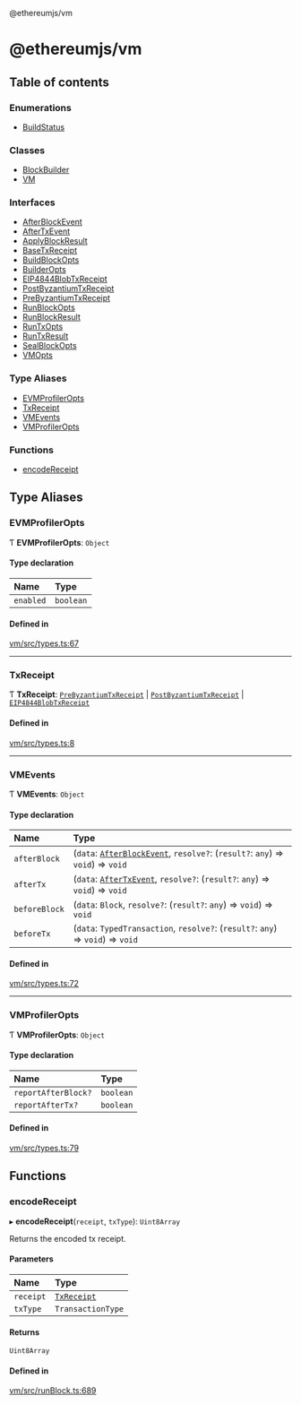 @ethereumjs/vm

# @ethereumjs/vm

## Table of contents

### Enumerations

- [BuildStatus](enums/BuildStatus.md)

### Classes

- [BlockBuilder](classes/BlockBuilder.md)
- [VM](classes/VM.md)

### Interfaces

- [AfterBlockEvent](interfaces/AfterBlockEvent.md)
- [AfterTxEvent](interfaces/AfterTxEvent.md)
- [ApplyBlockResult](interfaces/ApplyBlockResult.md)
- [BaseTxReceipt](interfaces/BaseTxReceipt.md)
- [BuildBlockOpts](interfaces/BuildBlockOpts.md)
- [BuilderOpts](interfaces/BuilderOpts.md)
- [EIP4844BlobTxReceipt](interfaces/EIP4844BlobTxReceipt.md)
- [PostByzantiumTxReceipt](interfaces/PostByzantiumTxReceipt.md)
- [PreByzantiumTxReceipt](interfaces/PreByzantiumTxReceipt.md)
- [RunBlockOpts](interfaces/RunBlockOpts.md)
- [RunBlockResult](interfaces/RunBlockResult.md)
- [RunTxOpts](interfaces/RunTxOpts.md)
- [RunTxResult](interfaces/RunTxResult.md)
- [SealBlockOpts](interfaces/SealBlockOpts.md)
- [VMOpts](interfaces/VMOpts.md)

### Type Aliases

- [EVMProfilerOpts](README.md#evmprofileropts)
- [TxReceipt](README.md#txreceipt)
- [VMEvents](README.md#vmevents)
- [VMProfilerOpts](README.md#vmprofileropts)

### Functions

- [encodeReceipt](README.md#encodereceipt)

## Type Aliases

### EVMProfilerOpts

Ƭ **EVMProfilerOpts**: `Object`

#### Type declaration

| Name | Type |
| :------ | :------ |
| `enabled` | `boolean` |

#### Defined in

[vm/src/types.ts:67](https://github.com/ethereumjs/ethereumjs-monorepo/blob/master/packages/vm/src/types.ts#L67)

___

### TxReceipt

Ƭ **TxReceipt**: [`PreByzantiumTxReceipt`](interfaces/PreByzantiumTxReceipt.md) \| [`PostByzantiumTxReceipt`](interfaces/PostByzantiumTxReceipt.md) \| [`EIP4844BlobTxReceipt`](interfaces/EIP4844BlobTxReceipt.md)

#### Defined in

[vm/src/types.ts:8](https://github.com/ethereumjs/ethereumjs-monorepo/blob/master/packages/vm/src/types.ts#L8)

___

### VMEvents

Ƭ **VMEvents**: `Object`

#### Type declaration

| Name | Type |
| :------ | :------ |
| `afterBlock` | (`data`: [`AfterBlockEvent`](interfaces/AfterBlockEvent.md), `resolve?`: (`result?`: `any`) => `void`) => `void` |
| `afterTx` | (`data`: [`AfterTxEvent`](interfaces/AfterTxEvent.md), `resolve?`: (`result?`: `any`) => `void`) => `void` |
| `beforeBlock` | (`data`: `Block`, `resolve?`: (`result?`: `any`) => `void`) => `void` |
| `beforeTx` | (`data`: `TypedTransaction`, `resolve?`: (`result?`: `any`) => `void`) => `void` |

#### Defined in

[vm/src/types.ts:72](https://github.com/ethereumjs/ethereumjs-monorepo/blob/master/packages/vm/src/types.ts#L72)

___

### VMProfilerOpts

Ƭ **VMProfilerOpts**: `Object`

#### Type declaration

| Name | Type |
| :------ | :------ |
| `reportAfterBlock?` | `boolean` |
| `reportAfterTx?` | `boolean` |

#### Defined in

[vm/src/types.ts:79](https://github.com/ethereumjs/ethereumjs-monorepo/blob/master/packages/vm/src/types.ts#L79)

## Functions

### encodeReceipt

▸ **encodeReceipt**(`receipt`, `txType`): `Uint8Array`

Returns the encoded tx receipt.

#### Parameters

| Name | Type |
| :------ | :------ |
| `receipt` | [`TxReceipt`](README.md#txreceipt) |
| `txType` | `TransactionType` |

#### Returns

`Uint8Array`

#### Defined in

[vm/src/runBlock.ts:689](https://github.com/ethereumjs/ethereumjs-monorepo/blob/master/packages/vm/src/runBlock.ts#L689)
